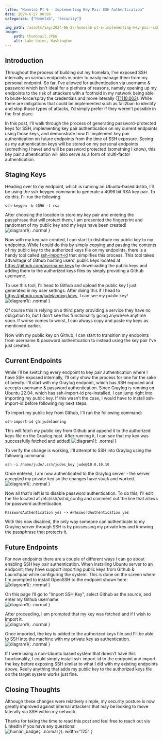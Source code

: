 ```yaml
---
title: "Homelab Pt 6 - Implementing Key Pair SSH Authentication"
date: 2024-6-27 00:00
categories: ["Homelab", "Security"]

img_path: /assets/img/2024-06-27-homelab-pt-6-implementing-key-pair-ssh-authentication
image:
    path: thumbnail.JPEG
    alt: Lake Union, Washington
---
```

## Introduction
Throughout the process of building out my homelab, I've exposed SSH internally on various endpoints in order to easily manage them from my personal endpoint. So far, I've allowed for authentication via username & password which isn't ideal for a plethora of reasons, namely opening up my endpoints to the risk of attackers with a foothold in my network being able to brute-force/spray the credentials and move laterally ([T1110.003](https://attack.mitre.org/techniques/T1110/003/)). While there are mitigations that could be implemented such as fail2ban to identify and stop those types of attacks, I'd simply prefer if they weren't possible in the first place.  

In this post, I'll walk through the process of generating password-protected keys for SSH, implementing key pair authentication on my current endpoints using those keys, and demonstrate how I'll implement key pair authentication on future endpoints from the time of SSH exposure. Seeing as my authentication keys will be stored on my personal endpoints (something I have) and will be password protected (something I know), this key pair authentication will also serve as a form of multi-factor authentication.

## Staging Keys
Heading over to my endpoint, which is running an Ubuntu-based distro, I'll be using the ssh-keygen command to generate a 4096 bit RSA key pair. To do this, I'll run the following:
```shell
ssh-keygen -b 4096 -t rsa
```

After choosing the location to store my key pair and entering the passphrase that will protect them, I am presented the fingerprint and randomart of my public key and my keys have been created!  
![diagram1](1.png){: .normal }  

Now with my key pair created, I can start to distribute my public key to my endpoints. While I could do this by simply copying and pasting the contents of my public key to the authorized keys file on my endpoints, there is a handy tool called [ssh-import-id](https://github.com/dustinkirkland/ssh-import-id) that simplifies this process. This tool takes advantage of Github hosting users' public keys located at https://github.com/username.keys by downloading the public keys and adding them to the authorized keys files by simply providing a Github username.  

To use this tool, I'll head to Github and upload the public key I just generated in my user settings. After doing this if I head to https://github.com/judelanning.keys, I can see my public key!  
![diagram1](2.png){: .normal }  

Of course this is relying on a third party providing a service they have no obligation to, but I don't see this functionality going anywhere anytime soon. If worse comes to worst, I can always copy and paste my keys as mentioned earlier.

Now with my public key on Github, I can start to transition my endpoints from username & password authentication to instead using the key pair I've just created.

## Current Endpoints
While I'll be switching every endpoint to key pair authentication where I have SSH exposed internally, I'll only show the process for one for the sake of brevity. I'll start with my Graylog endpoint, which has SSH exposed and accepts username & password authentication. Since Graylog is running on Ubuntu 22.04, which has ssh-import-id pre-installed, I can jump right into importing my public key. If this wasn't the case, I would have to install ssh-import-id before following my next steps.

To import my public key from Github, I'll run the following command:
```shell
ssh-import-id gh:judelanning
```

This will fetch my public key from Github and append it to the authorized keys file on the Graylog host. After running it, I can see that my key was successfully fetched and added!
![diagram1](3.png){: .normal }  

To verify the change is working, I'll attempt to SSH into Graylog using the following command:
```shell
ssh -i /home/jude/.ssh/judes_key jude@10.0.10.10
```

Once entered, I am now authenticated to the Graylog server - the server accepted my private key so the changes have stuck and worked.  
![diagram1](4.png){: .normal }  

Now all that's left is to disable password authentication. To do this, I'll edit the file located at /etc/ssh/sshd_config and comment out the line that allows for password authentication. 
```shell
PasswordAuthentication yes -> #PasswordAuthentication yes
```

With this now disabled, the only way someone can authenticate to my Graylog server through SSH is by possessing my private key and knowing the passphrase that protects it.

## Future Endpoints
For new endpoints there are a couple of different ways I can go about enabling SSH key pair authentication. When installing Ubuntu server to an endpoint, they have support importing public keys from Github & Launchpad while configuring the system. This is done on the screen where I'm prompted to install OpenSSH to the endpoint shown here:  
![diagram1](5.png){: .normal }  

On this page I'll go to "Import SSH Key", select Github as the source, and enter my Github username.  
![diagram1](6.png){: .normal }  

After proceeding, I am prompted that my key was fetched and if I wish to import it.  
![diagram1](7.png){: .normal }  

Once imported, the key is added to the authorized keys file and I'll be able to SSH into the machine with my private key as authentication.  
![diagram1](8.png){: .normal }  

If I were using a non-Ubuntu based system that doesn't have this functionality, I could simply install ssh-import-id to the endpoint and import the key before exposing SSH similar to what I did with my existing endpoints above. Really anything that adds my public key to the authorized keys file on the target system works just fine.

## Closing Thoughts
Although these changes were relatively simple, my security posture is now greatly improved against internal attackers that may be looking to move laterally via SSH within my network.

Thanks for taking the time to read this post and feel free to reach out via LinkedIn if you have any questions!  
![human_badge](badge.svg){: .normal }{: width="125" }